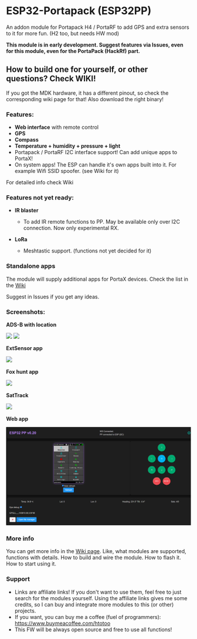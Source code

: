# ESP32-Portapack (ESP32PP)
An addon module for Portapack H4 / PortaRF to add GPS and extra sensors to it for more fun. (H2 too, but needs HW mod)

**This module is in early development. Suggest features via Issues, even for this module, even for the PortaPack (HackRf) part.**

## How to build one for yourself, or other questions? Check WIKI!
If you got the MDK hardware, it has a different pinout, so check the corresponding wiki page for that! Also download the right binary!


### Features:

- **Web interface** with remote control
- **GPS**
- **Compass**
- **Temperature + humidity + pressure + light**
- Portapack / PortaRF I2C interface support! Can add unique apps to PortaX!
- On system apps! The ESP can handle it's own apps built into it. For example Wifi SSID spoofer. (see Wiki for it)

For detailed info check Wiki

### Features not yet ready: 

- **IR blaster**
  - To add IR remote functions to PP. May be available only over I2C connection. Now only experimental RX.

- **LoRa**
  - Meshtastic support. (functions not yet decided for it)

### Standalone apps
The module will supply additional apps for PortaX devices. Check the list in the [Wiki](https://github.com/htotoo/ESP32-Portapack/wiki/Apps-over-I2C)

Suggest in Issues if you get any ideas.


### Screenshots:
**ADS-B with location**

![](https://github.com/htotoo/ESP32-Portapack/blob/main/ScreenShots/ADSB_mycoords.png?raw=true)  ![](https://github.com/htotoo/ESP32-Portapack/blob/main/ScreenShots/ADSB_mycoords_with_orientation.png?raw=true)

**ExtSensor app**

![](https://github.com/htotoo/ESP32-Portapack/blob/main/ScreenShots/ExtSensorTester.png?raw=true)


**Fox hunt app**

![](https://github.com/htotoo/ESP32-Portapack/blob/main/ScreenShots/foxhunt.png?raw=true)


**SatTrack**

![](https://github.com/htotoo/ESP32-Portapack/blob/main/ScreenShots/sattrack.png?raw=true)


**Web app**

![](https://github.com/htotoo/ESP32-Portapack/blob/main/ScreenShots/esp32pp_web.png?raw=true)



### More info
You can get more info in the [Wiki page](https://github.com/htotoo/ESP32-Portapack/wiki). Like, what modules are supported, functions with details. How to build and wire the module. How to flash it. How to start using it.
 

### Support
- Links are affiliate links! If you don't want to use them, feel free to just search for the modules yourself. Using the affiliate links gives me some credits, so I can buy and integrate more modules to this (or other) projects.
- If you want, you can buy me a coffee (fuel of programmers): https://www.buymeacoffee.com/htotoo
- This FW will be always open source and free to use all functions!
